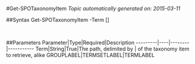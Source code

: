 #Get-SPOTaxonomyItem
*Topic automatically generated on: 2015-03-11*


##Syntax
    Get-SPOTaxonomyItem -Term [<String>]

&nbsp;

##Parameters
Parameter|Type|Required|Description
---------|----|--------|-----------
Term|String|True|The path, delimited by | of the taxonomy item to retrieve, alike GROUPLABEL|TERMSETLABEL|TERMLABEL
